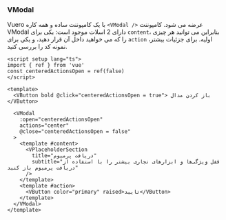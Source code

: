 ### VModal

Vuero با یک کامپوننت ساده و همه کاره `<VModal />` عرضه می شود.
کامپوننت VModal دارای 2 اسلات موجود است: یکی برای `content`،
بنابراین می توانید هر چیزی را که می خواهید داخل آن قرار دهید، و یکی برای `action` اولیه. برای جزئیات بیشتر، نمونه کد را بررسی کنید.

<!--code-->

```vue
<script setup lang="ts">
import { ref } from 'vue'
const centeredActionsOpen = ref(false)
</script>

<template>
  <VButton bold @click="centeredActionsOpen = true"> باز کردن مدال </VButton>

  <VModal
    :open="centeredActionsOpen"
    actions="center"
    @close="centeredActionsOpen = false"
  >
    <template #content>
      <VPlaceholderSection
        title="دریافت پرمیوم"
        subtitle="قفل ویژگی‌ها و ابزارهای تجاری بیشتر را با استفاده از دریافت پرمیوم باز کنید"
      />
    </template>
    <template #action>
      <VButton color="primary" raised>تایید</VButton>
    </template>
  </VModal>
</template>
```

<!--/code-->
